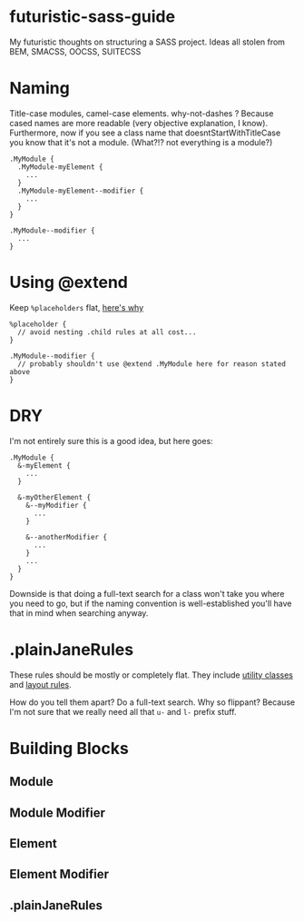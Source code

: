 futuristic-sass-guide
=====================

My futuristic thoughts on structuring a SASS project. Ideas all stolen from BEM, SMACSS, OOCSS, SUITECSS

# Naming

Title-case modules, camel-case elements. why-not-dashes ? Because cased names are more readable (very objective explanation, I know). Furthermore, now if you see a class name that doesntStartWithTitleCase you know that it's not a module. (What?!? not everything is a module?)

    .MyModule {
      .MyModule-myElement {
        ...
      }
      .MyModule-myElement--modifier {
        ...
      }
    }
    
    .MyModule--modifier {
      ...
    }
    
# Using @extend
    
Keep `%placeholders` flat, [here's why](http://oliverjash.me/2012/09/07/methods-for-modifying-objects-in-oocss.html)

    %placeholder {
      // avoid nesting .child rules at all cost...
    }
    
    .MyModule--modifier {
      // probably shouldn't use @extend .MyModule here for reason stated above
    }

# DRY

I'm not entirely sure this is a good idea, but here goes:

    .MyModule {
      &-myElement {
        ...
      }
      
      &-myOtherElement {
        &--myModifier {
          ...
        }
        
        &--anotherModifier {
          ...
        }
        ...
      }
    }
    
Downside is that doing a full-text search for a class won't take you where you need to go, but if the naming convention is well-established you'll have that in mind when searching anyway.

# .plainJaneRules

These rules should be mostly or completely flat. They include [utility classes](https://github.com/suitcss/suit/blob/master/doc/naming-conventions.md#u-utilityName) and [layout rules](http://smacss.com/book/type-layout).

How do you tell them apart? Do a full-text search. Why so flippant? Because I'm not sure that we really need all that `u-` and `l-` prefix stuff.

# Building Blocks

## Module

## Module Modifier

## Element

## Element Modifier

## .plainJaneRules
